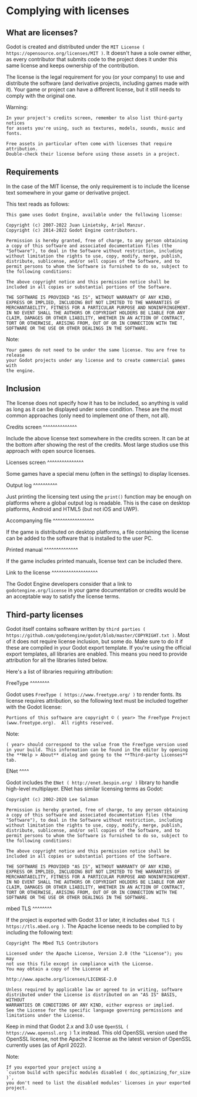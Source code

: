 

Complying with licenses
=======================

What are licenses?
------------------

Godot is created and distributed under the `MIT License ( https://opensource.org/licenses/MIT )`.
It doesn't have a sole owner either, as every contributor that submits code to
the project does it under this same license and keeps ownership of the
contribution.

The license is the legal requirement for you (or your company) to use and
distribute the software (and derivative projects, including games made with it).
Your game or project can have a different license, but it still needs to comply
with the original one.

Warning:


    In your project's credits screen, remember to also list third-party notices
    for assets you're using, such as textures, models, sounds, music and fonts.

    Free assets in particular often come with licenses that require attribution.
    Double-check their license before using those assets in a project.

Requirements
------------

In the case of the MIT license, the only requirement is to include the license
text somewhere in your game or derivative project.

This text reads as follows:

    This game uses Godot Engine, available under the following license:

    Copyright (c) 2007-2022 Juan Linietsky, Ariel Manzur.
    Copyright (c) 2014-2022 Godot Engine contributors.

    Permission is hereby granted, free of charge, to any person obtaining a copy of this software and associated documentation files (the "Software"), to deal in the Software without restriction, including without limitation the rights to use, copy, modify, merge, publish, distribute, sublicense, and/or sell copies of the Software, and to permit persons to whom the Software is furnished to do so, subject to the following conditions:

    The above copyright notice and this permission notice shall be included in all copies or substantial portions of the Software.

    THE SOFTWARE IS PROVIDED "AS IS", WITHOUT WARRANTY OF ANY KIND, EXPRESS OR IMPLIED, INCLUDING BUT NOT LIMITED TO THE WARRANTIES OF MERCHANTABILITY, FITNESS FOR A PARTICULAR PURPOSE AND NONINFRINGEMENT. IN NO EVENT SHALL THE AUTHORS OR COPYRIGHT HOLDERS BE LIABLE FOR ANY CLAIM, DAMAGES OR OTHER LIABILITY, WHETHER IN AN ACTION OF CONTRACT, TORT OR OTHERWISE, ARISING FROM, OUT OF OR IN CONNECTION WITH THE SOFTWARE OR THE USE OR OTHER DEALINGS IN THE SOFTWARE.

Note:


    Your games do not need to be under the same license. You are free to release
    your Godot projects under any license and to create commercial games with
    the engine.

Inclusion
---------

The license does not specify how it has to be included, so anything is valid as
long as it can be displayed under some condition. These are the most common
approaches (only need to implement one of them, not all).

Credits screen
^^^^^^^^^^^^^^

Include the above license text somewhere in the credits screen. It can be at the
bottom after showing the rest of the credits. Most large studios use this
approach with open source licenses.

Licenses screen
^^^^^^^^^^^^^^^

Some games have a special menu (often in the settings) to display licenses.

Output log
^^^^^^^^^^

Just printing the licensing text using the `print()`
function may be enough on platforms where a global output log is readable.
This is the case on desktop platforms, Android and HTML5 (but not iOS and UWP).

Accompanying file
^^^^^^^^^^^^^^^^^

If the game is distributed on desktop platforms, a file containing the license
can be added to the software that is installed to the user PC.

Printed manual
^^^^^^^^^^^^^^

If the game includes printed manuals, license text can be included there.

Link to the license
^^^^^^^^^^^^^^^^^^^

The Godot Engine developers consider that a link to `godotengine.org/license`
in your game documentation or credits would be an acceptable way to satisfy
the license terms.

Third-party licenses
--------------------

Godot itself contains software written by
`third parties ( https://github.com/godotengine/godot/blob/master/COPYRIGHT.txt )`.
Most of it does not require license inclusion, but some do.
Make sure to do it if these are compiled in your Godot export template. If
you're using the official export templates, all libraries are enabled. This
means you need to provide attribution for all the libraries listed below.

Here's a list of libraries requiring attribution:

FreeType
^^^^^^^^

Godot uses `FreeType ( https://www.freetype.org/ )` to render fonts. Its license
requires attribution, so the following text must be included together with the
Godot license:

    Portions of this software are copyright © ( year> The FreeType Project (www.freetype.org).  All rights reserved.

Note:


    ( year> should correspond to the value from the FreeType version used
    in your build. This information can be found in the editor by opening
    the **Help > About** dialog and going to the **Third-party Licenses**
    tab.

ENet
^^^^

Godot includes the `ENet ( http://enet.bespin.org/ )` library to handle
high-level multiplayer. ENet has similar licensing terms as Godot:


    Copyright (c) 2002-2020 Lee Salzman

    Permission is hereby granted, free of charge, to any person obtaining a copy of this software and associated documentation files (the "Software"), to deal in the Software without restriction, including without limitation the rights to use, copy, modify, merge, publish, distribute, sublicense, and/or sell copies of the Software, and to permit persons to whom the Software is furnished to do so, subject to the following conditions:

    The above copyright notice and this permission notice shall be included in all copies or substantial portions of the Software.

    THE SOFTWARE IS PROVIDED "AS IS", WITHOUT WARRANTY OF ANY KIND, EXPRESS OR IMPLIED, INCLUDING BUT NOT LIMITED TO THE WARRANTIES OF MERCHANTABILITY, FITNESS FOR A PARTICULAR PURPOSE AND NONINFRINGEMENT. IN NO EVENT SHALL THE AUTHORS OR COPYRIGHT HOLDERS BE LIABLE FOR ANY CLAIM, DAMAGES OR OTHER LIABILITY, WHETHER IN AN ACTION OF CONTRACT, TORT OR OTHERWISE, ARISING FROM, OUT OF OR IN CONNECTION WITH THE SOFTWARE OR THE USE OR OTHER DEALINGS IN THE SOFTWARE.

mbed TLS
^^^^^^^^

If the project is exported with Godot 3.1 or later, it includes `mbed TLS ( https://tls.mbed.org )`.
The Apache license needs to be complied to by including the following text:

    Copyright The Mbed TLS Contributors

    Licensed under the Apache License, Version 2.0 (the "License"); you may
    not use this file except in compliance with the License.
    You may obtain a copy of the License at

    http://www.apache.org/licenses/LICENSE-2.0

    Unless required by applicable law or agreed to in writing, software
    distributed under the License is distributed on an "AS IS" BASIS, WITHOUT
    WARRANTIES OR CONDITIONS OF ANY KIND, either express or implied.
    See the License for the specific language governing permissions and
    limitations under the License.

Keep in mind that Godot 2.x and 3.0 use `OpenSSL ( https://www.openssl.org )` 1.x
instead. This old OpenSSL version used the OpenSSL license, not the Apache 2 license
as the latest version of OpenSSL currently uses (as of April 2022).

Note:


    If you exported your project using a
    `custom build with specific modules disabled ( doc_optimizing_for_size )`,
    you don't need to list the disabled modules' licenses in your exported project.
